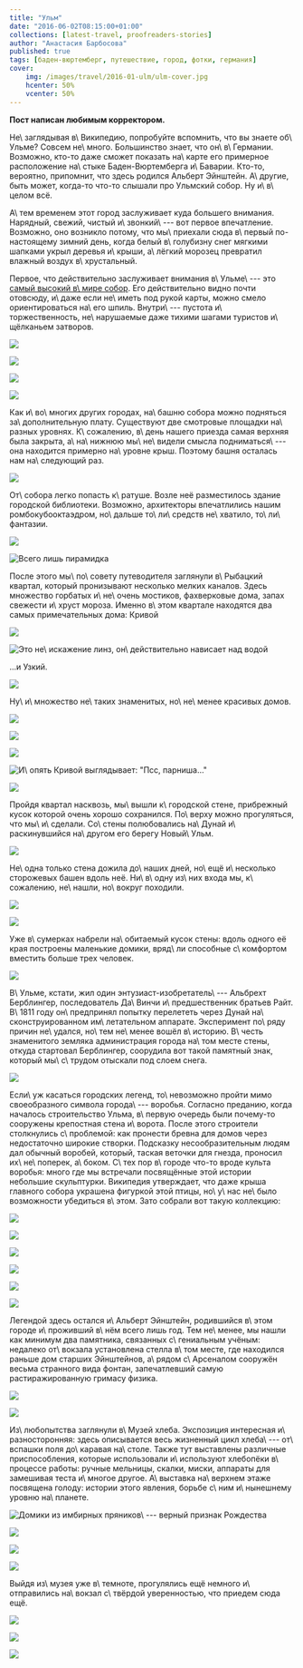 ```yaml
---
title: "Ульм"
date: "2016-06-02T08:15:00+01:00"
collections: [latest-travel, proofreaders-stories]
author: "Анастасия Барбосова"
published: true
tags: [баден-вюртемберг, путешествие, город, фотки, германия]
cover:
    img: /images/travel/2016-01-ulm/ulm-cover.jpg
    hcenter: 50%
    vcenter: 50%
---
```


**Пост написан любимым корректором.**

Не\ заглядывая в\ Википедию, попробуйте вспомнить, что вы знаете об\ Ульме?
Совсем не\ много. Большинство знает, что он\ в\ Германии. Возможно, кто-то даже
сможет показать на\ карте его примерное расположение на\ стыке Баден-Вюртемберга
и\ Баварии. Кто-то, вероятно, припомнит, что здесь родился Альберт Эйнштейн.
А\ другие, быть может, когда-то что-то слышали про Ульмский собор. Ну
и\ в\ целом всё.

<!--more-->

А\ тем временем этот город заслуживает куда большего внимания. Нарядный,
свежий, чистый и\ звонкий\ --- вот первое впечатление. Возможно, оно возникло
потому, что мы\ приехали сюда в\ первый по-настоящему зимний день, когда белый
в\ голубизну снег мягкими шапками укрыл деревья и\ крыши, а\ лёгкий морозец
превратил влажный воздух в\ хрустальный.

Первое, что действительно заслуживает внимания в\ Ульме\ --- это [самый высокий
в\ мире собор][cathedral]. Его действительно видно почти отовсюду, и\ даже если
не\ иметь под рукой карты, можно смело ориентироваться на\ его шпиль.
Внутри\ --- пустота и\ торжественность, не\ нарушаемые даже тихими шагами
туристов и\ щёлканьем затворов.

![](/images/travel/2016-01-ulm/ulm-cathedral-1.jpg)

![](/images/travel/2016-01-ulm/ulm-cathedral-2.jpg)

![](/images/travel/2016-01-ulm/ulm-cathedral-3.jpg)

![](/images/travel/2016-01-ulm/ulm-cathedral-4.jpg)

Как и\ во\ многих других городах, на\ башню собора можно подняться
за\ дополнительную плату. Существуют две смотровые площадки на\ разных уровнях.
К\ сожалению, в\ день нашего приезда самая верхняя была закрыта, а\ на\ нижнюю
мы\ не\ видели смысла подниматься\ --- она находится примерно на\ уровне крыш.
Поэтому башня осталась нам на\ следующий раз.

![](/images/travel/2016-01-ulm/ulm-cathedral-outside.jpg)

От\ собора легко попасть к\ ратуше. Возле неё разместилось здание городской
библиотеки. Возможно, архитекторы впечатлились нашим ромбокубооктаэдром,
но\ дальше то\ ли\ средств не\ хватило, то\ ли\ фантазии.

![](/images/travel/2016-01-ulm/ulm-rathaus.jpg)

![Всего лишь пирамидка](/images/travel/2016-01-ulm/ulm-stadtbibliothek.jpg)

После этого мы\ по\ совету путеводителя заглянули в\ Рыбацкий квартал, который
пронизывают несколько мелких каналов. Здесь множество горбатых и\ не\ очень
мостиков, фахверковые дома, запах свежести и\ хруст мороза. Именно в\ этом
квартале находятся два самых примечательных дома: Кривой

![](/images/travel/2016-01-ulm/ulm-crooked-house-1.jpg)

![Это не\ искажение линз, он\ действительно нависает над водой](/images/travel/2016-01-ulm/ulm-crooked-house-2.jpg)

...и Узкий.

![](/images/travel/2016-01-ulm/ulm-thin-house.jpg)

Ну\ и\ множество не\ таких знаменитых, но\ не\ менее красивых домов.

![](/images/travel/2016-01-ulm/ulm-fishing-quarter-1.jpg)

![](/images/travel/2016-01-ulm/ulm-fishing-quarter-2.jpg)

![](/images/travel/2016-01-ulm/ulm-fishing-quarter-3.jpg)

![И\ опять Кривой выглядывает: "Пcс, парниша…"](/images/travel/2016-01-ulm/ulm-fishing-quarter-4.jpg)

![](/images/travel/2016-01-ulm/ulm-fishing-quarter-5.jpg)

Пройдя квартал насквозь, мы\ вышли к\ городской стене, прибрежный кусок которой
очень хорошо сохранился. По\ верху можно прогуляться, что мы\ и\ сделали.
Со\ стены полюбовались на\ Дунай и\ раскинувшийся на\ другом его берегу
Новый\ Ульм.

![](/images/travel/2016-01-ulm/ulm-citywall.jpg)

Не\ одна только стена дожила до\ наших дней, но\ ещё и\ несколько сторожевых
башен вдоль неё. Ни\ в\ одну из\ них входа мы, к\ сожалению, не\ нашли,
но\ вокруг походили.

![](/images/travel/2016-01-ulm/ulm-citywall-tower-1.jpg)

![](/images/travel/2016-01-ulm/ulm-citywall-tower-2.jpg)

Уже в\ сумерках набрели на\ обитаемый кусок стены: вдоль одного её края
построены маленькие домики, вряд\ ли способные с\ комфортом вместить больше
трех человек.

![](/images/travel/2016-01-ulm/ulm-citywall-houses.jpg)

В\ Ульме, кстати, жил один энтузиаст-изобретатель\ --- Альбрехт Берблингер,
последователь Да\ Винчи и\ предшественник братьев Райт. В\ 1811 году
он\ предпринял попытку перелететь через Дунай на\ сконструированном
им\ летательном аппарате. Эксперимент по\ ряду причин не\ удался, но\ тем
не\ менее вошёл в\ историю. В\ честь знаменитого земляка администрация города
на\ том месте стены, откуда стартовал Берблингер, соорудила вот такой памятный
знак, который мы\ с\ трудом отыскали под слоем снега.

![](/images/travel/2016-01-ulm/ulm-berblinger.jpg)

Если\ уж касаться городских легенд, то\ невозможно пройти мимо своеобразного
символа города\ --- воробья. Согласно преданию, когда началось строительство
Ульма, в\ первую очередь были почему-то сооружены крепостная стена и\ ворота.
После этого строители столкнулись с\ проблемой: как пронести бревна для домов
через недостаточно широкие створки. Подсказку несообразительным людям дал
обычный воробей, который, таская веточки для гнезда, проносил их\ не\ поперек,
а\ боком. С\ тех пор в\ городе что-то вроде культа воробья: много где мы
встречали посвящённые этой истории небольшие скульптурки. Википедия утверждает,
что даже крыша главного собора украшена фигуркой этой птицы, но\ у\ нас не\ было
возможности убедиться в\ этом. Зато собрали вот такую коллекцию:

![](/images/travel/2016-01-ulm/ulm-sparrow-1.jpg)

![](/images/travel/2016-01-ulm/ulm-sparrow-2.jpg)

![](/images/travel/2016-01-ulm/ulm-sparrow-3.jpg)

![](/images/travel/2016-01-ulm/ulm-sparrow-4.jpg)

![](/images/travel/2016-01-ulm/ulm-sparrow-5.jpg)

![](/images/travel/2016-01-ulm/ulm-sparrow-6.jpg)

Легендой здесь остался и\ Альберт Эйнштейн, родившийся в\ этом городе
и\ проживший в\ нём всего лишь год. Тем не\ менее, мы нашли как минимум два
памятника, связанных с\ гениальным учёным: недалеко от\ вокзала установлена
стелла в\ том месте, где находился раньше дом старших Эйнштейнов, а\ рядом
с\ Арсеналом сооружён весьма странного вида фонтан, запечатлевший самую
растиражированную гримасу физика.

![](/images/travel/2016-01-ulm/ulm-einstein-1.jpg)

![](/images/travel/2016-01-ulm/ulm-einstein-2.jpg)

Из\ любопытства заглянули в\ Музей хлеба. Экспозиция интересная
и\ разносторонняя: здесь описывается весь жизненный цикл хлеба\ --- от\ вспашки
поля до\ каравая на\ столе. Также тут выставлены различные приспособления,
которые использовали и\ используют хлебопёки в\ процессе работы: ручные
мельницы, скалки, миски, аппараты для замешивая теста и\ многое другое.
А\ выставка на\ верхнем этаже посвящена голоду: истории этого явления, борьбе
с\ ним и\ нынешнему уровню на\ планете.

![Домики из имбирных пряников\ --- верный признак Рождества](/images/travel/2016-01-ulm/ulm-bread-museum-1.jpg)

![](/images/travel/2016-01-ulm/ulm-bread-museum-2.jpg)

![](/images/travel/2016-01-ulm/ulm-bread-museum-3.jpg)

![](/images/travel/2016-01-ulm/ulm-bread-museum-4.jpg)

Выйдя из\ музея уже в\ темноте, прогулялись ещё немного и\ отправились
на\ вокзал с\ твёрдой уверенностью, что приедем сюда ещё.

![](/images/travel/2016-01-ulm/ulm-rest-1.jpg)

![](/images/travel/2016-01-ulm/ulm-rest-2.jpg)

![](/images/travel/2016-01-ulm/ulm-rest-3.jpg)

[cathedral]: https://ru.wikipedia.org/wiki/%D0%A3%D0%BB%D1%8C%D0%BC%D1%81%D0%BA%D0%B8%D0%B9_%D1%81%D0%BE%D0%B1%D0%BE%D1%80

